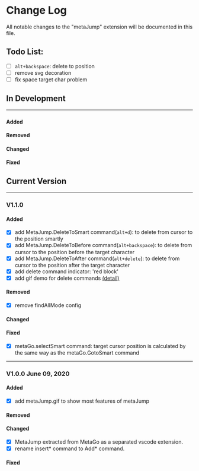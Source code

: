 # Change Log
All notable changes to the "metaJump" extension will be documented in this file.

## Todo List:
 - [ ] `alt+backspace`: delete to position
 - [ ] remove svg decoration
 - [ ] fix space target char problem
## In Development
---
### 
#### Added
#### Removed
#### Changed
#### Fixed

## Current Version
---
### V1.1.0 
#### Added
 - [x] add MetaJump.DeleteToSmart command(`alt+d`): to delete from cursor to the position smartly
 - [x] add MetaJump.DeleteToBefore command(`alt+backspace`): to delete from cursor to the position before the target character
 - [x] add MetaJump.DeleteToAfter command(`alt+delete`): to delete from cursor to the position after the target character
 - [x] add delete command indicator: 'red block'
 - [x] add gif demo for delete commands <a href="https://github.com/metaseed/metaGo/tree/master/src/metaJump#delete-to-any-character">(detail)</a>
#### Removed
 - [x] remove findAllMode config
#### Changed
#### Fixed
 - [x] metaGo.selectSmart command: target cursor position is calculated by the same way as the metaGo.GotoSmart command

---
### V1.0.0 June 09, 2020
#### Added
 - [x] add metaJump.gif to show most features of metaJump
#### Removed
#### Changed
 - [x] MetaJump extracted from MetaGo as a separated vscode extension.
 - [x] rename insert* command to Add* command.
#### Fixed